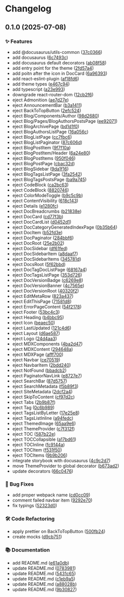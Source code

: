 # Changelog

## 0.1.0 (2025-07-08)


### ✨ Features

* add @docusaurus/utils-common ([37c0366](https://github.com/gurobokum/docusaurus-theme-daisyui/commit/37c0366ca77ae7e8637af8e253430f95bb55eb58))
* add docusaurus ([6c7493c](https://github.com/gurobokum/docusaurus-theme-daisyui/commit/6c7493cffcc4ea3cc7eb15c1fcd586d99e7e25d7))
* add docusaurus default decorators ([ab08f58](https://github.com/gurobokum/docusaurus-theme-daisyui/commit/ab08f5893efb6fa479a47e7e9df10b0de8ae185f))
* add entry point for the theme ([2fd57a4](https://github.com/gurobokum/docusaurus-theme-daisyui/commit/2fd57a41a675e0bded30aee0cef838ea57ae3a06))
* add poitn after the icon in DocCard ([6a96393](https://github.com/gurobokum/docusaurus-theme-daisyui/commit/6a96393e4d62a0ae433541fbb6d041f0f571c712))
* add react-eslint-plugin ([af18fd6](https://github.com/gurobokum/docusaurus-theme-daisyui/commit/af18fd65e65feba63016d2631e57129f32c30d87))
* add theme types ([e467c94](https://github.com/gurobokum/docusaurus-theme-daisyui/commit/e467c941aae57c42dba3f7f17f9d3683beb519cf))
* add typescript ([a23e993](https://github.com/gurobokum/docusaurus-theme-daisyui/commit/a23e99371edd2b9cb0345119c58f224c861b5bad))
* downgrade react-router-dom ([12cb2f6](https://github.com/gurobokum/docusaurus-theme-daisyui/commit/12cb2f63489b880e299b1ac21812492d94c5e443))
* eject Admonition ([ae7d27e](https://github.com/gurobokum/docusaurus-theme-daisyui/commit/ae7d27e8fbd62e27e923fafd5da4c7f634c44ce2))
* eject AnnouncementBar ([b3a1411](https://github.com/gurobokum/docusaurus-theme-daisyui/commit/b3a1411cbe376f8195602388b3edb8cd325d711b))
* eject BackToTopButton ([2efc524](https://github.com/gurobokum/docusaurus-theme-daisyui/commit/2efc524a015a42a1aa8e6b60afd8c758381a232e))
* eject Blog/Components/Author ([98d2680](https://github.com/gurobokum/docusaurus-theme-daisyui/commit/98d2680acb1df2c6245cf1ca8374fff76b7750fa))
* eject Blog/Pages/BlogAuthorsPostsPage ([ee92071](https://github.com/gurobokum/docusaurus-theme-daisyui/commit/ee92071a0a348367440aef1d3ada032bdf312320))
* eject BlogArchivePage ([bd1d1f0](https://github.com/gurobokum/docusaurus-theme-daisyui/commit/bd1d1f04d17d29d7ed0e0c946dce9a685f7b82f7))
* eject BlogAuthorsListPage ([16a056c](https://github.com/gurobokum/docusaurus-theme-daisyui/commit/16a056c5082974dea09ee54523b60a9d66876874))
* eject BlogListPage ([cc7fbc6](https://github.com/gurobokum/docusaurus-theme-daisyui/commit/cc7fbc6dde58fdf974683b2e71655c0f19a0d846))
* eject BlogListPaginator ([87c606d](https://github.com/gurobokum/docusaurus-theme-daisyui/commit/87c606d82f3222e560f9d91d70328517b4bed141))
* eject BlogPostItem ([9f7f10a](https://github.com/gurobokum/docusaurus-theme-daisyui/commit/9f7f10af6b5b98b3af946262eb1e578fb9026e23))
* eject BlogPostItem/Header ([6a24e80](https://github.com/gurobokum/docusaurus-theme-daisyui/commit/6a24e8072ed4e448c5e1262dd6aa9d49b98bb4c8))
* eject BlogPostItems ([950f046](https://github.com/gurobokum/docusaurus-theme-daisyui/commit/950f04695c0e52c0c771b1e98f70aa3e5ce1de1e))
* eject BlogPostPage ([cbac32d](https://github.com/gurobokum/docusaurus-theme-daisyui/commit/cbac32de4472bf36318d5141e2fd1425f52cfe2f))
* eject BlogSidebar ([9da1f16](https://github.com/gurobokum/docusaurus-theme-daisyui/commit/9da1f167362bba5c89e2fab18277070d97636425))
* eject BlogTagsListPage ([3fa2542](https://github.com/gurobokum/docusaurus-theme-daisyui/commit/3fa2542b231ac9c05e19c335be82627d84facbde))
* eject BlogTagsPostsPage ([ba9a745](https://github.com/gurobokum/docusaurus-theme-daisyui/commit/ba9a745887c1afbd6164080a8466620c880af6c6))
* eject CodeBlock ([ca2bc63](https://github.com/gurobokum/docusaurus-theme-daisyui/commit/ca2bc6373ef71edd1ae7ac6986d553e6333df51a))
* eject CodeBlock ([8820746](https://github.com/gurobokum/docusaurus-theme-daisyui/commit/8820746bfc8a365ad57110612ed79d6075d14288))
* eject ColorModeToggle ([b9c5c9b](https://github.com/gurobokum/docusaurus-theme-daisyui/commit/b9c5c9ba9eddcb7c9df307ae3d7d0c90b39939c3))
* eject ContentVisibility ([618c143](https://github.com/gurobokum/docusaurus-theme-daisyui/commit/618c1431e6b59d82d6b8c5796a05d1905640c8ab))
* eject Details ([e1280fc](https://github.com/gurobokum/docusaurus-theme-daisyui/commit/e1280fce95910d32562fbf0698fb7e583fe89d80))
* eject DocBreadcrumbs ([b21838e](https://github.com/gurobokum/docusaurus-theme-daisyui/commit/b21838e4734b1d801db974c328ceb399d179bdc1))
* eject DocCard ([cd77f3b](https://github.com/gurobokum/docusaurus-theme-daisyui/commit/cd77f3b1899243a50375d1452fb4c28e7b05ad9d))
* eject DocCardList ([d0452d1](https://github.com/gurobokum/docusaurus-theme-daisyui/commit/d0452d1bcfd24761d1c73febb6351cdd756ccf1c))
* eject DocCategoryGeneratedIndexPage ([0b35b64](https://github.com/gurobokum/docusaurus-theme-daisyui/commit/0b35b649fc3d35203ba183c43b9df3ed301c1804))
* eject DocItem ([b52fd3e](https://github.com/gurobokum/docusaurus-theme-daisyui/commit/b52fd3eb51ad46f20f3b6b535c55ef40230853a0))
* eject DocPaginator ([284bbf6](https://github.com/gurobokum/docusaurus-theme-daisyui/commit/284bbf6cc6bdc185650259e8aaa93318f2abd140))
* eject DocRoot ([25e2b02](https://github.com/gurobokum/docusaurus-theme-daisyui/commit/25e2b0280ebc498006db71deb35c2108908a2246))
* eject DocSidebar ([df61fed](https://github.com/gurobokum/docusaurus-theme-daisyui/commit/df61fed940e38f1ee5ccc8d833ed7169a5675d2a))
* eject DocSidebarItem ([a8daaf7](https://github.com/gurobokum/docusaurus-theme-daisyui/commit/a8daaf7fc6ca1eac74c0fe7d7b243ccf2385d43e))
* eject DocSidebarItems ([345781d](https://github.com/gurobokum/docusaurus-theme-daisyui/commit/345781d7edbe54b8eadc175b3461071d7ac1d5da))
* eject DocsRoot ([5f62bbd](https://github.com/gurobokum/docusaurus-theme-daisyui/commit/5f62bbd6f2edfec4a019caa427c8b5152f4f4abb))
* eject DocTagDocListPage ([68167a4](https://github.com/gurobokum/docusaurus-theme-daisyui/commit/68167a4b128bb064060eda9cfcbb50b7e4362511))
* eject DocTagsListPage ([353d726](https://github.com/gurobokum/docusaurus-theme-daisyui/commit/353d72641ce5708aa9c59c90735b6fc66d3075ad))
* eject DocVersionBadge ([c6269e8](https://github.com/gurobokum/docusaurus-theme-daisyui/commit/c6269e8cb988d6ac178e57a780631f4ac1d38077))
* eject DocVersionBanner ([4c7565e](https://github.com/gurobokum/docusaurus-theme-daisyui/commit/4c7565e6dea60c97b42a57fa2442937819dbbfc9))
* eject DocVersionRoot ([40320f2](https://github.com/gurobokum/docusaurus-theme-daisyui/commit/40320f290612add303e971c3eb6fb1fc24e3695e))
* eject EditMetaRow ([823a437](https://github.com/gurobokum/docusaurus-theme-daisyui/commit/823a4372af36dbb723b95131a57aaaa0d53e526d))
* eject EditThisPage ([71581d8](https://github.com/gurobokum/docusaurus-theme-daisyui/commit/71581d81045ffeb1153a23c1414cf5302b0b1e82))
* eject ErrorPageContent ([54f2178](https://github.com/gurobokum/docusaurus-theme-daisyui/commit/54f2178a272e7bf40ba804eb81d4b5a3fce21284))
* eject Footer ([53bc4c3](https://github.com/gurobokum/docusaurus-theme-daisyui/commit/53bc4c3e5b80327307c339c7b924aeb37a3d3a3b))
* eject Heading ([b4bbc95](https://github.com/gurobokum/docusaurus-theme-daisyui/commit/b4bbc955c6bfaa8a3885a57dd365de04130f939c))
* eject Icon ([beaec50](https://github.com/gurobokum/docusaurus-theme-daisyui/commit/beaec507eeef3feced9c465386039c3fe07f65a5))
* eject LastUpdated ([121c4d6](https://github.com/gurobokum/docusaurus-theme-daisyui/commit/121c4d6b5fa5cb62f7b6fcedc6b7ebcdc1d81268))
* eject Layout ([d6ae587](https://github.com/gurobokum/docusaurus-theme-daisyui/commit/d6ae5875e43a1d7d2c04a2656bb301f25c3bc0b0))
* eject Logo ([24d4aa3](https://github.com/gurobokum/docusaurus-theme-daisyui/commit/24d4aa31c7bd5f0550cbac8b590b47dd4eb99f3e))
* eject MDXComponents ([4ba2d47](https://github.com/gurobokum/docusaurus-theme-daisyui/commit/4ba2d471a1aacc78af05fccaed3d228183bc78f1))
* eject MDXContent ([294648a](https://github.com/gurobokum/docusaurus-theme-daisyui/commit/294648af8649e7486c3d27918e5dbbd233419417))
* eject MDXPage ([afff700](https://github.com/gurobokum/docusaurus-theme-daisyui/commit/afff700ef47269069b1a95608e67dc2937e4a4fb))
* eject Navbar ([ce70519](https://github.com/gurobokum/docusaurus-theme-daisyui/commit/ce70519734725fdf3b14cba63ae2481d007bef28))
* eject NavbarItem ([2bdd240](https://github.com/gurobokum/docusaurus-theme-daisyui/commit/2bdd240c03621363a4ea75769456feb4c47a4171))
* eject NotFound ([bbadcb2](https://github.com/gurobokum/docusaurus-theme-daisyui/commit/bbadcb250c978cffa815ec7a770a499bc7bdbdd9))
* eject PaginatorNavLink ([e8727e7](https://github.com/gurobokum/docusaurus-theme-daisyui/commit/e8727e785f6d4505fcaa426031edc9a16ec8a6c2))
* eject SearchBar ([87d5757](https://github.com/gurobokum/docusaurus-theme-daisyui/commit/87d5757d368861af239030776efcc60715fed232))
* eject SearchMetadata ([f5b89f3](https://github.com/gurobokum/docusaurus-theme-daisyui/commit/f5b89f39d14292bf984ee3147091a99c37c73bbd))
* eject SiteMetadata ([2dcf2a4](https://github.com/gurobokum/docusaurus-theme-daisyui/commit/2dcf2a4fa1ca49eb826aa8be2fff73b80db53dba))
* eject SkipToContent ([cf97d2c](https://github.com/gurobokum/docusaurus-theme-daisyui/commit/cf97d2cda6e3076aefa90589b90c15b0cf6522c6))
* eject Tabs ([2b9b87f](https://github.com/gurobokum/docusaurus-theme-daisyui/commit/2b9b87f4f34b6f5f0d4730efb49d02f1c477f205))
* eject Tag ([0c6b989](https://github.com/gurobokum/docusaurus-theme-daisyui/commit/0c6b989ed2880191b597fc1c0e3526fadd16964b))
* eject TagsListByLetter ([17e25e8](https://github.com/gurobokum/docusaurus-theme-daisyui/commit/17e25e8628292282fca21f32c956595d44a8e6e3))
* eject TagsListInline ([a94fedc](https://github.com/gurobokum/docusaurus-theme-daisyui/commit/a94fedcf6fd1ee1e44f2add6a63e17f832de21ed))
* eject ThemedImage ([65aa9e6](https://github.com/gurobokum/docusaurus-theme-daisyui/commit/65aa9e6106d9af2022c20cdf59e11b0260c889f2))
* eject ThemeProvider ([c7f312f](https://github.com/gurobokum/docusaurus-theme-daisyui/commit/c7f312fbecccbc7097cd505df4b3cdb0349b3c88))
* eject TOC ([587b22e](https://github.com/gurobokum/docusaurus-theme-daisyui/commit/587b22e84976e9e7eb0ab122b103393941f747ce))
* eject TOCCollapsible ([a17bd61](https://github.com/gurobokum/docusaurus-theme-daisyui/commit/a17bd619bc727de6431e72548cd65d770d3e3274))
* eject TOCInline ([fc9144a](https://github.com/gurobokum/docusaurus-theme-daisyui/commit/fc9144a9fbf0b777e2cf7e15b28ff5d62a2b1acc))
* eject TOCItem ([f531f50](https://github.com/gurobokum/docusaurus-theme-daisyui/commit/f531f50c0c2b57293cb22f6c75a72ed4b3132af2))
* eject TOCItems ([9b9b206](https://github.com/gurobokum/docusaurus-theme-daisyui/commit/9b9b206a9bbc0fb93fe1280a8e1eef514986b991))
* integrate storybook with docusaurus ([4c9c2d7](https://github.com/gurobokum/docusaurus-theme-daisyui/commit/4c9c2d7947b31d8e6c181b66fe3b0cecad6628fa))
* move ThemeProvider to global decorator ([b673ad2](https://github.com/gurobokum/docusaurus-theme-daisyui/commit/b673ad2787ecf3fda7f908f985b34212cc34ec22))
* update decorators ([66c0476](https://github.com/gurobokum/docusaurus-theme-daisyui/commit/66c0476057dca3f92f0a343a8d8c834469a67fb9))


### 🐛 Bug Fixes

* add proper webpack name ([cd0cc09](https://github.com/gurobokum/docusaurus-theme-daisyui/commit/cd0cc09d2e1661c74166cd3aaee1338ec216c92b))
* comment failed navbar item ([9292e70](https://github.com/gurobokum/docusaurus-theme-daisyui/commit/9292e702cc8665c85eb8a4f71a8ab932251efcd8))
* fix typings ([52323d0](https://github.com/gurobokum/docusaurus-theme-daisyui/commit/52323d02276dc77c1493336ce3a52c7b6766d2e9))


### 🛠 Code Refactoring

* apply prettier on BackToTopButton ([500fb24](https://github.com/gurobokum/docusaurus-theme-daisyui/commit/500fb247121775f3a5cdbf880075ab344d649865))
* create mocks ([d9cb751](https://github.com/gurobokum/docusaurus-theme-daisyui/commit/d9cb751b9a716c8194c68620b399a6b892dc7b94))


### 📚 Documentation

* add README.md ([e61a0db](https://github.com/gurobokum/docusaurus-theme-daisyui/commit/e61a0dbba2e617ae985227860500a362f8efc8b8))
* update README.md ([0783981](https://github.com/gurobokum/docusaurus-theme-daisyui/commit/0783981ef243a1707848905abd6e3019280887a2))
* update README.md ([5431c65](https://github.com/gurobokum/docusaurus-theme-daisyui/commit/5431c65e579bb58681946a96010f6e8cdc139466))
* update README.md ([c1eb9a5](https://github.com/gurobokum/docusaurus-theme-daisyui/commit/c1eb9a58c3c9f0197b74b038ad8bf592da3b5937))
* update README.md ([a88028b](https://github.com/gurobokum/docusaurus-theme-daisyui/commit/a88028b21e1b3a55cafbf7e9d9a0890c60211c05))
* update README.md ([9b30827](https://github.com/gurobokum/docusaurus-theme-daisyui/commit/9b30827f19000412ee6bbe5c0daf3d7115f63407))
